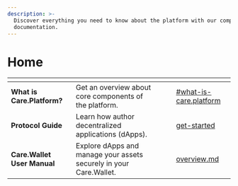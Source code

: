 ```yaml
---
description: >-
  Discover everything you need to know about the platform with our comprehensive
  documentation.
---
```


# Home

<table data-view="cards"><thead><tr><th></th><th></th><th></th><th data-hidden data-card-cover data-type="files"></th><th data-hidden data-card-target data-type="content-ref"></th></tr></thead><tbody><tr><td><strong>What is Care.Platform?</strong></td><td>Get an overview about core components of the platform.</td><td></td><td></td><td><a href="platform-overview/introduction.md#what-is-care.platform">#what-is-care.platform</a></td></tr><tr><td><strong>Protocol Guide</strong></td><td>Learn how author decentralized applications (dApps).</td><td></td><td></td><td><a href="protocol-guide/get-started/">get-started</a></td></tr><tr><td><strong>Care.Wallet User Manual</strong></td><td>Explore dApps and manage your assets securely in your Care.Wallet.</td><td></td><td></td><td><a href="care.wallet-user-manual/overview.md">overview.md</a></td></tr></tbody></table>

